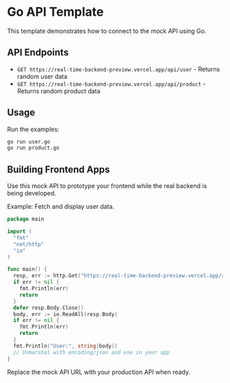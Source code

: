 # Go API Template

This template demonstrates how to connect to the mock API using Go.

## API Endpoints

- `GET https://real-time-backend-preview.vercel.app/api/user` - Returns random user data
- `GET https://real-time-backend-preview.vercel.app/api/product` - Returns random product data

## Usage

Run the examples:

```bash
go run user.go
go run product.go
```

## Building Frontend Apps

Use this mock API to prototype your frontend while the real backend is being developed.

Example: Fetch and display user data.

```go
package main

import (
  "fmt"
  "net/http"
  "io"
)

func main() {
  resp, err := http.Get("https://real-time-backend-preview.vercel.app/api/user")
  if err != nil {
    fmt.Println(err)
    return
  }
  defer resp.Body.Close()
  body, err := io.ReadAll(resp.Body)
  if err != nil {
    fmt.Println(err)
    return
  }
  fmt.Println("User:", string(body))
  // Unmarshal with encoding/json and use in your app
}
```

Replace the mock API URL with your production API when ready.